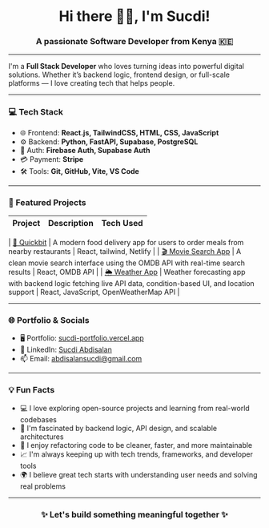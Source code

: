 <h1 align="center">Hi there 👋🏽, I'm Sucdi!</h1>
<h3 align="center">A passionate Software Developer from Kenya 🇰🇪</h3>

---

 I'm a **Full Stack Developer** who loves turning ideas into powerful digital solutions. Whether it’s backend logic, frontend design, or full-scale platforms — I love creating tech that helps people.

---

### 💻 Tech Stack

- 🌐 Frontend: **React.js, TailwindCSS, HTML, CSS, JavaScript**
- ⚙️ Backend: **Python, FastAPI, Supabase, PostgreSQL**
- 🔐 Auth: **Firebase Auth, Supabase Auth**
- 💳 Payment: **Stripe**
- 🛠️ Tools: **Git, GitHub, Vite, VS Code**

---

### 🚀 Featured Projects

| Project | Description | Tech Used |
|--------|-------------|-----------|

| [🍔 Quickbit](https://quickbit.netlify.app/) | A modern food delivery app for users to order meals from nearby restaurants | React, tailwind, Netlify |
| [🎬 Movie Search App](https://movie-search-react-app.netlify.app/) | A clean movie search interface using the OMDB API with real-time search results | React, OMDB API |
| [🌦️ Weather App](https://react-weather-app-api.netlify.app/) | Weather forecasting app with backend logic fetching live API data, condition-based UI, and location support | React, JavaScript, OpenWeatherMap API |

---

### 🌐 Portfolio & Socials

- 🖥️ Portfolio: [sucdi-portfolio.vercel.app](https://sucdi-portfolio.vercel.app)
- 💼 LinkedIn: [Sucdi Abdisalan](https://www.linkedin.com/in/sucdi-abdisalan-0a2349267/)
- 📫 Email: abdisalansucdi@gmail.com

---

### 💡 Fun Facts

- 💻 I love exploring open-source projects and learning from real-world codebases
- 🧠 I'm fascinated by backend logic, API design, and scalable architectures
- 🔄 I enjoy refactoring code to be cleaner, faster, and more maintainable
- 📈 I'm always keeping up with tech trends, frameworks, and developer tools
- 🌍 I believe great tech starts with understanding user needs and solving real problems

---

<h3 align="center">✨ Let's build something meaningful together ✨</h3>

